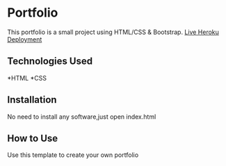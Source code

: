 # Portfolio
This portfolio is a small project using HTML/CSS & Bootstrap.
[Live Heroku Deployment](https://MY-PORTFOLIO.kachi92.repl.co)
## Technologies Used
*HTML
*CSS
## Installation
No need to install any software,just open index.html
## How to Use
Use this template to create your own portfolio